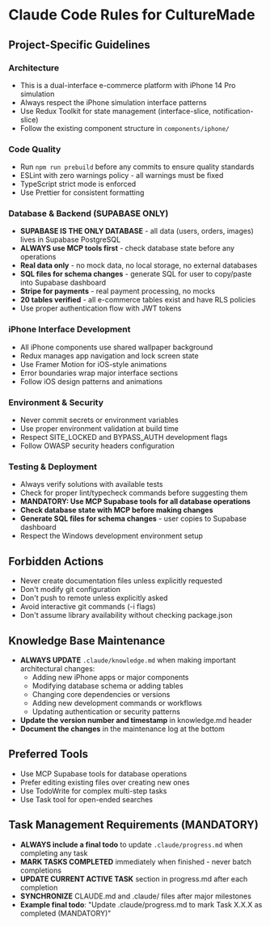 # Claude Code Rules for CultureMade

## Project-Specific Guidelines

### Architecture
- This is a dual-interface e-commerce platform with iPhone 14 Pro simulation
- Always respect the iPhone simulation interface patterns
- Use Redux Toolkit for state management (interface-slice, notification-slice)
- Follow the existing component structure in `components/iphone/`

### Code Quality
- Run `npm run prebuild` before any commits to ensure quality standards
- ESLint with zero warnings policy - all warnings must be fixed
- TypeScript strict mode is enforced
- Use Prettier for consistent formatting

### Database & Backend (SUPABASE ONLY)
- **SUPABASE IS THE ONLY DATABASE** - all data (users, orders, images) lives in Supabase PostgreSQL
- **ALWAYS use MCP tools first** - check database state before any operations
- **Real data only** - no mock data, no local storage, no external databases
- **SQL files for schema changes** - generate SQL for user to copy/paste into Supabase dashboard
- **Stripe for payments** - real payment processing, no mocks
- **20 tables verified** - all e-commerce tables exist and have RLS policies
- Use proper authentication flow with JWT tokens

### iPhone Interface Development
- All iPhone components use shared wallpaper background
- Redux manages app navigation and lock screen state
- Use Framer Motion for iOS-style animations
- Error boundaries wrap major interface sections
- Follow iOS design patterns and animations

### Environment & Security
- Never commit secrets or environment variables
- Use proper environment validation at build time
- Respect SITE_LOCKED and BYPASS_AUTH development flags
- Follow OWASP security headers configuration

### Testing & Deployment
- Always verify solutions with available tests
- Check for proper lint/typecheck commands before suggesting them
- **MANDATORY: Use MCP Supabase tools for all database operations**
- **Check database state with MCP before making changes**
- **Generate SQL files for schema changes** - user copies to Supabase dashboard
- Respect the Windows development environment setup

## Forbidden Actions
- Never create documentation files unless explicitly requested
- Don't modify git configuration
- Don't push to remote unless explicitly asked
- Avoid interactive git commands (-i flags)
- Don't assume library availability without checking package.json

## Knowledge Base Maintenance
- **ALWAYS UPDATE** `.claude/knowledge.md` when making important architectural changes:
  - Adding new iPhone apps or major components
  - Modifying database schema or adding tables
  - Changing core dependencies or versions
  - Adding new development commands or workflows
  - Updating authentication or security patterns
- **Update the version number and timestamp** in knowledge.md header
- **Document the changes** in the maintenance log at the bottom

## Preferred Tools
- Use MCP Supabase tools for database operations
- Prefer editing existing files over creating new ones
- Use TodoWrite for complex multi-step tasks
- Use Task tool for open-ended searches

## Task Management Requirements (MANDATORY)
- **ALWAYS include a final todo** to update `.claude/progress.md` when completing any task
- **MARK TASKS COMPLETED** immediately when finished - never batch completions
- **UPDATE CURRENT ACTIVE TASK** section in progress.md after each completion
- **SYNCHRONIZE** CLAUDE.md and .claude/ files after major milestones
- **Example final todo**: "Update .claude/progress.md to mark Task X.X.X as completed (MANDATORY)"